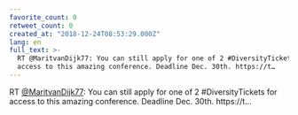 ```yaml
---
favorite_count: 0
retweet_count: 0
created_at: "2018-12-24T08:53:29.000Z"
lang: en
full_text: >-
  RT @MaritvanDijk77: You can still apply for one of 2 #DiversityTickets for
  access to this amazing conference. Deadline Dec. 30th. https://t…
---
```


RT [@MaritvanDijk77](https://twitter.com/MaritvanDijk77): You can still apply
for one of 2 #DiversityTickets for access to this amazing conference. Deadline
Dec. 30th. https://t…
